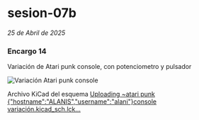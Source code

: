 # sesion-07b
*25 de Abril de 2025*

### Encargo 14

Variación de Atari punk console, con potenciometro y pulsador 

![Variación Atari punk console](https://github.com/user-attachments/assets/725fb0ee-8c2a-415e-917e-7e6fd51f7bae)


Archivo KiCad del esquema
[Uploading ~atari punk {"hostname":"ALANIS","username":"alani"}console variación.kicad_sch.lck…]()



